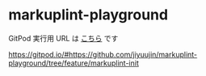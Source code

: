 # markuplint-playground

GitPod 実行用 URL は [こちら](https://gitpod.io/#https://github.com/jiyuujin/markuplint-playground/tree/feature/markuplint-init) です

https://gitpod.io/#https://github.com/jiyuujin/markuplint-playground/tree/feature/markuplint-init
